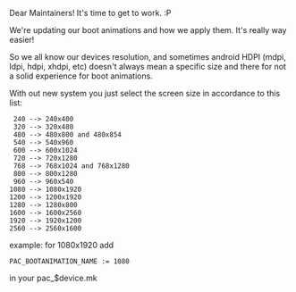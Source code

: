 Dear Maintainers!
It's time to get to work. :P

We're updating our boot animations and how we apply them. It's really way easier!

So we all know our devices resolution, and sometimes android HDPI (mdpi, ldpi, hdpi, xhdpi, etc)
doesn't always mean a specific size and there for not a solid experience for boot animations.

With out new system you just select the screen size in accordance to this list:

     240 --> 240x400
     320 --> 320x480
     480 --> 480x800 and 480x854
     540 --> 540x960
     600 --> 600x1024
     720 --> 720x1280
     768 --> 768x1024 and 768x1280
     800 --> 800x1280
     960 --> 960x540
    1080 --> 1080x1920
    1200 --> 1200x1920
    1280 --> 1280x800
    1600 --> 1600x2560
    1920 --> 1920x1200
    2560 --> 2560x1600

example: for 1080x1920 add

    PAC_BOOTANIMATION_NAME := 1080

in your pac_$device.mk
